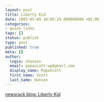 ```yaml
---
layout: post
title: Liberty Kid
date: 2003-05-09 10:05:29.000000000 +02:00
categories:
- quick links
tags: []
status: publish
type: post
published: true
meta: {}
author:
  login: shanson
  email: papascott-wp@gmail.com
  display_name: PapaScott
  first_name: Scott
  last_name: Hanson
---
```

<p><a title="Maddie now wants to be a ballerina, mommy, and historian when she grows up" href="http://pages.prodigy.net/thomasn528/blog/newsrackblog.html#94032084">newsrack blog: Liberty Kid</a></p>
